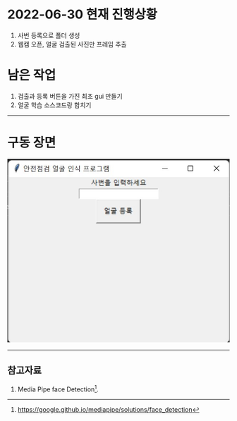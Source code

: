 # 2022-06-30 현재 진행상황
1. 사번 등록으로 폴더 생성
2. 웹캠 오픈, 얼굴 검출된 사진만 프레임 추출

# 남은 작업
1. 검출과 등록 버튼을 가진 최초 gui 만들기
2. 얼굴 학습 소스코드랑 합치기

**************
# 구동 장면
<img src = "GUI.jpg" alt = "gui 초기"></img>
**************

## 참고자료
1. Media Pipe face Detection[^1].




[^1]: https://google.github.io/mediapipe/solutions/face_detection
